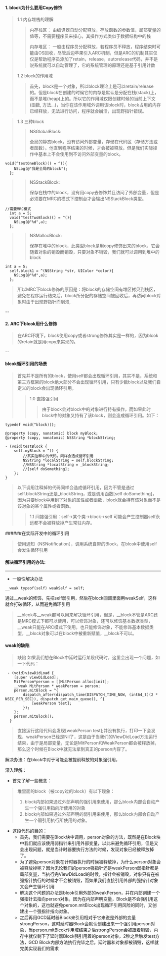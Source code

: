 
#### 1. block为什么要用Copy修饰

> 1.1 内存堆栈的理解
> 
> > 内存栈区：
> > 由编译器自动分配释放，存放函数的参数值，局部变量的值等，不需要程序员来操心，其操作方式类似于数据结构中的栈
> > 
> > 内存堆区：
> > 一般由程序员分配释放，若程序员不释放，程序结束时可能由OS回收，尽管后边苹果引入ARC机制，但是ARC的机制其实仅仅是帮助程序员添加了retain，release，autorelease代码，并不是说系统就可以自动管理了，它的系统管理的原理还是基于引用计数
> 
> 1.2 block的作用域
> > 首先，block是一个对象，所以block理论上是可以retain/release的。但是block在创建的时候它的内存是默认是分配在栈(stack)上，而不是堆(heap)上的。所以它的作用域仅限创建时候的当前上下文(函数, 方法...)，当你在该作用域外调用该block时，block占用的内存已经释放，无法进行访问，程序就会崩溃，出现野指针错误。

> 1.3 三种block
> > NSGlobalBlock:
> > 
> > 全局的静态block，没有访问外部变量，存储在代码区（存储方法或者函数）。他直到程序结束的时候，才会被被释放。但是我们实际操作中基本上不会使用到不访问外部变量的block。

```
void(^testOneBlock)() = ^(){
  	NSLog(@"我是全局的block");
  };
```
> > NSStackBlock:
> > 
> > 保存在栈中的block，没有用copy去修饰并且访问了外部变量，但是必须要在MRC的模式下控制台才会输出NSStackBlock类型。

```
//需要MRC模式
  int a = 5;
  void(^testTwoBlock)() = ^(){
  	NSLog(@"%d",a);
  };
```

> > NSMallocBlock:
> > 
> > 保存在堆中的block，此类型block是用copy修饰出来的block，它会随着对象的销毁而销毁，只要对象不销毁，我们就可以调用到堆中的block

```
int a = 5;
  self.block1 = ^(NSString *str, UIColor *color){
  	NSLog(@"%d",a);
  };
```
> 所以MRC下block修饰的原因是：将block的存储空间有堆区拷贝到栈区，避免在程序运行结束后，block所分配的存储空间被回收后，再访问block对象时由于出现野指针而崩溃,


--
#### 2. ARC下blcok用什么修饰
> 在ARC环境下，block使用copy或者strong修饰其实是一样的，因为blcok的retain就是用copy来实现的。
> 


--


#### blcok循环引用的场景
> 首先并不是所有的block，使用self都会出现循环引用，其实不是，系统和第三方框架的block绝大部分不会出现循环引用，只有少数block以及我们自定义的block会出现循环引用，
> 	> 1.0 直接强引用
> 	>	> 由于block会对block中的对象进行持有操作，而如果此时block中的对象又持有了该block，则会造成循环引用。如下：

```
typedef void(^block)();

@property (copy, nonatomic) block myBlock;
@property (copy, nonatomic) NSString *blockString;

- (void)testBlock {
	self.myBlock = ^() {
    	//其实注释中的代码，同样会造成循环引用
    	NSString *localString = self.blockString;
    	//NSString *localString = _blockString;
    	//[self doSomething];
	};
}
```
> 以下调用注释掉的代码同样会造成循环引用，因为不管是通过self.blockString还是\_blockString，或是调用函数[self doSomething]，因为只要block中用到了对象的属性或者函数，block就会持有该对象而不是该对象的某个属性或者函数。
> 
> 	> 1.1 间接强引用：self->某个类->block->self
> 可能会产生控制器self永远都不会被释放掉产生常驻内存。


######在实际开发中的循环引用
> 使用通知（NSNotification），调用系统自带的Block，在blcok中使用self会发生循环引用
> 

#### 解决循环引用的办法:
---
+	一般性解决办法

```
__weak typeof(self) weakSelf = self; 
```

通过__weak的修饰，先把self弱引用，然后在block回调里面用weakSelf，这样就会打破循环，从而避免循环引用
> 
> \_\_blcok与\_\_weak都可以用来解决循环引用，但是，\_\_block不管是ARC还是MRC模式下都可以使用，可以修饰对象，还可以修饰基本数据类型，\_\_weak只能在ARC模式下使用，也只能修饰对象，不能修饰基本数据类型，\_\_block对象可以在block中被重新赋值，\_\_block不可以。

#### weak的缺陷
> 缺陷
> 如果我们想在Block中延时运行某段代码时，这里会出现一个问题，如一下代码：

```
 - (void)viewDidLoad {
  	[super viewDidLoad];
  	MitPerson*person = [[MitPerson alloc]init];
  	__weak MitPerson * weakPerson = person;
  	person.mitBlock = ^{
  		dispatch_after(dispatch_time(DISPATCH_TIME_NOW, (int64_t)(2 * NSEC_PER_SEC)), dispatch_get_main_queue(), ^{
      		[weakPerson test];
  		});
  	};
  	person.mitBlock();
  }
```
> 直接运行这段代码会发现[weakPerson test];并没有执行，打印一下会发现，weakPerson已经是Nil了，这是由于当我们的ViewDidLoad方法运行结束，由于是局部变量，无论是MitPerson和WeakPerson都会被释放掉，那么这个时候在Block中就无法拿到真正的person内容了。

解决办法：在block中对于可能会被提前释放的对象强引用，

深入理解：

+ 首先了解一些概念：

> 堆里面的block（被copy过的block）有以下现象：
> 
> 1. block内部如果通过外部声明的强引用来使用，那么block内部会自动产生一个强引用指向所使用的对象
> 2. block内部如果通过外部声明的弱引用来使用，那么block内部会自动产生一个弱引用执行所使用的对象。

+ 这段代码的目的：
	+ 首先，我们需要在Block块中调用，person对象的方法，既然是在Block块中我们就应该使用弱指针来引用外部变量，以此来避免循环引用，但是又会出现问题，就是当计时器要执行方法的时候，发现对象已经被释放掉了。
	+ 为了避免person对象在计时器执行的时候被释放掉，为什么person对象会被释放掉呢？因为无论我们的person强指针还是weakPerson弱指针都是局部变量，当执行完ViewDidLoad的时候，指针会被销毁，对象只有在被强指针执行的时候才不会被销毁，而如果我们直接引用外部的强指针对象又会产生循环引用
	+ 解决这个问题的办法是blcok引用外部的weakPerson，并在内部创建一个强指针去指向person对象，因为在内部声明变量，Block是不会强引用这个对象的，这也就避免person.mitBlcok出现循环引用风险的同时，又创建出一个强指针指向对象。
	+ 之后再用GCD延时器Block来引用相对于它来说是外部的变量strongPerson，这时延时器Block会默认创建出来一个强引用person对象，当person.mitBlcok作用域结束之后strongPerson会被跟着销毁，内存中就仅剩下了延时器Block强引用着的person对象，2秒之后触发test方法，GCD Block内部方法执行完毕之后，延时器和对象都被销毁，这样就完美实现我们的需求

